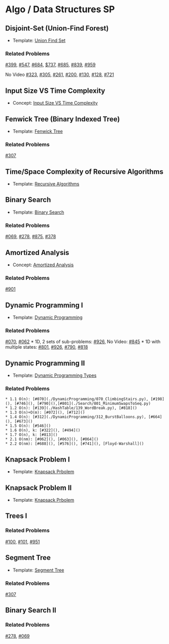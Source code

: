 # Algo / Data Structures SP

## Disjoint-Set (Union-Find Forest)
* Template: [Union Find Set](./UnionFind.py)

### Related Problems
[#399](../Graph/399_EvaluateDivision.py), [#547](../Search/547_FriendCircles.py), [#684](../Graph/684_RedundantConnection.py), [$737](https://www.youtube.com/watch?v=X0_xRWMxIrA&list=PLLuMmzMTgVK7XfFadhkPuF_ztvhxbriDr&index=6), [#685](../Graph/685_RedundantConnectionII.py), [#839](../String/839_SimilarStringGroups.py), [#959](../Graph/959_RegionsCutBySlashes.py)

No Video
[#323](), [#305](), [#261](), [#200](), [#130](), [#128](), [#721]()

## Input Size VS Time Complexity
* Concept: [Input Size VS Time Complexity](./InputSizeTimeComplexity.md)

## Fenwick Tree (Binary Indexed Tree)
* Template: [Fenwick Tree](./FenwickTree.py)

### Related Problems
[#307](../BinaryTree/307_RangeSumQueryMutable.py)

## Time/Space Complexity of Recursive Algorithms
* Template: [Recursive Algorithms](./RecursiveAlgos.py)

## Binary Search
* Template: [Binary Search](./BinarySearch.py)

### Related Problems
[#069](../Math/069_SqrtX.py), [#278](../BinarySearch/278_FirstBadVersion.py), [#875](../BinarySearch/875_KokoEatingBananas.py), [#378](../BinarySearch/378_KSmallestElementInSortedMatrix.py)

## Amortized Analysis
* Concept: [Amortized Analysis](./AmortizedAnalysis.md)

### Related Problems
[#901](./DynamicProgramming/901_OnlineStockSpan.py)

## Dynamic Programming I
* Template: [Dynamic Programming](./DynamicProgramming_General.py)

### Related Problems
[#070](../DynamicProgramming/070_ClimbingStairs.py), [#062](../DynamicProgramming/062_UniquePaths.py)
    * 1D, 2 sets of sub-problems: [#926](../DynamicProgramming/926_FlipString2MonotoneIncreasing.py), No Video: [#845]()
    * 1D with multiple states: [#801](../Search/801_MinimumSwapsToSeq.py), [#926](../DynamicProgramming/926_FlipString2MonotoneIncreasing.py), [#790](../DynamicProgramming/790_DominoTrominoTiling.py), [#818]()
## Dynamic Programming II
* Template: [Dynamic Programming Types](./DynamicProgramming_Types.py)

### Related Problems
    * 1.1 O(n): [#070](./DynamicProgramming/070_ClimbingStairs.py), [#198](), [#746](), [#790](),[#801](./Search/801_MinimumSwapsToSeq.py)
    * 1.2 O(n): [#139](./HashTable/139_WordBreak.py), [#818]()
    * 1.3 O(n)+O(m): [#072](), [#712]()
    * 1.4 O(n): [#312](./DynamicProgramming/312_BurstBalloons.py), [#664](), [#673]()
    * 1.5 O(n): [#546]()
    * 1.6 O(n), k: [#322](), [#494]()
    * 1.7 O(n), k: [#813]()
    * 2.1 O(nm): [#062](), [#063](), [#064]()
    * 2.2 O(nm): [#688](), [#576](), [#741](), [Floyd-Warshall]()

## Knapsack Problem I
* Template: [Knapsack Prbolem](./Knapsack.py)

## Knapsack Problem II
* Template: [Knapsack Prbolem](./Knapsack.py)

## Trees I

### Related Problems
[#100](), [#101](), [#951]()

## Segment Tree
* Template: [Segment Tree](./SegmentTree.py)

### Related Problems
[#307](./BinaryTree/307_RangeSumQueryMutable.py)

## Binary Search II

### Related Problems
[#278](./BinarySearch/278_FirstBadVersion.py), [#069](./Math/069_SqrtX.py)